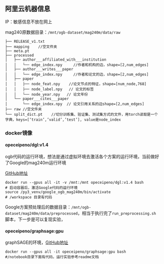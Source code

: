 ## 阿里云机器信息

IP：敏感信息不放在网上

mag240原数据目录：`/mnt/ogb-dataset/mag240m/data/raw`

```
├── RELEASE_v1.txt
├── mapping    //空文件夹
├── meta.pt
├── processed
│   ├── author___affiliated_with___institution
│   │   └── edge_index.npy     //作者和机构的边，shape=[2,num_edges]
│   ├── author___writes___paper
│   │   └── edge_index.npy     //作者和论文的边，shape=[2,num_edges]
│   ├── paper
│   │   ├── node_feat.npy    //论文节点的特征，shape=[num_node,768]
│   │   ├── node_label.npy   // 论文的标签
│   │   └── node_year.npy   // 论文年份
│   └── paper___cites___paper
│       └── edge_index.npy  // 论文引用关系的边shape=[2,num_edges]
├── raw //空文件夹
└── split_dict.pt    //切分训练集、验证集、测试集方式的文件，用torch读取是一个字典，keys=[‘train’,’valid’,’test’], value是node_index

```



### docker镜像

#### opeceipeno/dgl:v1.4

ogb代码的运行环境，想法是通过虚拟环境去激活各个方案的运行环境，当前做好了Google的mag240m运行环境

[GitHub地址](https://github.com/deepmind/deepmind-research/tree/master/ogb_lsc/mag)

```
docker run --gpus all -it -v /mnt:/mnt opeceipeno/dgl:v1.4 bash
# 启动容器后，激活Google代码的运行环境
source /py3_venv/google_ogb_mag240m/bin/activate
# /workspace 目录有代码
```

Google方案预处理后的数据目录：`/mnt/ogb-dataset/mag240m/data/preprocessed`，相当于执行完了`run_preprocessing.sh`脚本，下一步是可以复现实验，



#### opeceipeno/graphsage:gpu

graphSAGE的环境，[GitHub地址](https://github.com/qksidmx/GraphSAGE)

```
docker run --gpus all -it opeceipeno/graphsage:gpu bash
#/notebook目录下面有代码，运行实验参考readme文档
```
